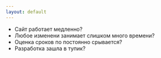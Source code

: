 ```yaml
---
layout: default
---
```


* Сайт работает медленно?
* Любое изменени занимает слишком много времени?
* Оценка сроков по постоянно срывается?
* Разработка зашла в тупик?




